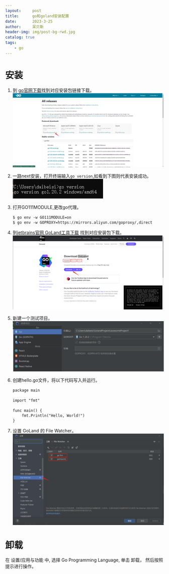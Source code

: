 ```yaml
---
layout:     post
title:      go和goland安装配置
date:       2023-3-25
author:     呆贝斯
header-img: img/post-bg-rwd.jpg
catalog: true
tags:
    - go
---
```

# 安装
1. 到 [go官网下载](https://go.dev/dl/)找到对应安装包链接下载。
    ![](/img/go-download.png)

2. 一路next安装，打开终端输入`go version`,如看到下图则代表安装成功。
    ![](/img/go-version.png)

3. 打开GO111MODULE,更改go代理。
    ```
    $ go env -w GO111MODULE=on
    $ go env -w GOPROXY=https://mirrors.aliyun.com/goproxy/,direct
    ```

4. 到[jetbrains官网 GoLand工具下载](https://www.jetbrains.com/go/download/)
   找到对应安装包下载。
    ![](/img/goland-download.png)

5. 新建一个测试项目。
    ![](/img/go-project-create.png)

6. 创建hello.go文件，将以下代码写入并运行。
    ```
    package main
    
    import "fmt"
    
    func main() {
        fmt.Println("Hello, World!")
    }
    ```

7. 设置 GoLand 的 File Watcher。
    ![](/img/goland-filewatcher.png)

# 卸载
在 设置/应用与功能 中, 选择 Go Programming Language, 单击 卸载，
然后按照提示进行操作。
